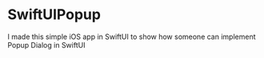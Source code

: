 # SwiftUIPopup
I made this simple iOS app in SwiftUI to show how someone can implement Popup Dialog in SwiftUI
